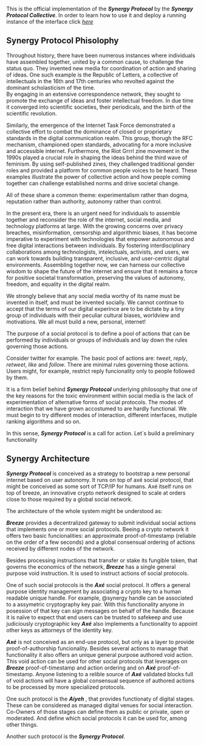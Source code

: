 This is the official implementation of the ***Synergy Protocol*** by the 
***Synergy Protocol Collective***. In order to learn how to use it and deploy a 
running instance of the interface click 
*[here](https://github.com/freehandle/synergy/blob/main/how.md)*

## Synergy Protocol Phisolophy

Throughout history, there have been numerous instances where individuals have 
assembled together, united by a common cause, to challenge the status quo. They 
invented new media for coordination of action and sharing of ideas. One such 
example is the Republic of Letters, a collective of intellectuals in the 16th 
and 17th centuries who revolted against the dominant scholasticism of the time.  
By engaging in an extensive correspondence network, they sought to promote the 
exchange of ideas and foster intellectual freedom. In due time it converged into
scientific societies, their periodicals, and the birth of the scientific 
revolution.

Similarly, the emergence of the Internet Task Force demonstrated a collective 
effort to combat the dominance of closed or proprietary standards in the digital 
communication realm. This group, thorugh the RFC mechanism, championed open 
standards, advocating for a more inclusive and accessible internet. Furthermore, 
the Riot Grrrl zine movement in the 1990s played a crucial role in shaping the 
ideas behind the third wave of feminism. By using self-published zines, they 
challenged traditional gender roles and provided a platform for common people 
voices to be heard. These examples illustrate the power of collective action and 
how people coming together can challenge established norms and drive societal 
change.

All of these share a common theme: experimentalism rather than dogma, reputation 
rather than authority, autonomy rather than control. 

In the present era, there is an urgent need for individuals to assemble together 
and reconsider the role of the internet, social media, and technology platforms 
at large. With the growing concerns over privacy breaches, misinformation, 
censorship and algorithmic biases, it has become imperative to experiment with 
technologies that empower autonomous and free digital interactions between 
individuals. By fostering interdisciplinary collaborations among technologists, 
intelectuals, activists, and users, we can work towards building transparent, 
inclusive, and user-centric digital environments. Assembling together now, we 
can harness our collective wisdom to shape the future of the internet and ensure 
that it remains a force for positive societal transformation, preserving the 
values of autonomy, freedom, and equality in the digital realm.

We strongly believe that any social media worthy of its name must be invented in 
itself, and must be invented socially. We cannot continue to accept that the 
terms of our digital experince are to be dictate by a tiny group of individuals 
with their peculiar cultural biases, worldview and motivations. We all must build 
a new, personal, internet!

The purpose of a social protocol is to define a pool of actions that can be 
performed by individuals or groups of individuals and lay down the rules 
governing those actions. 

Consider twitter for example. The basic pool of actions are: *tweet*, *reply*, 
*retweet*, *like* and *follow*. There are minimal rules governing those actions.
Users might, for example, restrict reply funcionality only to people followed by
them. 

It is a firm belief behind ***Synergy Protocol*** underlying philosophy that one of
the key reasons for the toxic environment within social media is the lack of 
experimentation of alternative forms of social protocols. The modes of 
interaction that we have grown accostumed to are hardly functional. We must 
begin to try different modes of interaction, different interfaces, mutiple ranking
algorithms and so on. 

In this sense, ***Synergy Protocol*** is a call for action. Let´s build a 
preliminary functionality 


## Synergy Architecture

***Synergy Protocol*** is conceived as a strategy to bootstrap a new personal internet 
based on user autonomy. It runs on top of axé social protocol, that might be
conceived as some sort of TCP/IP for humans. Axé itself runs on top of breeze, 
an innovative crypto network designed to scale at orders close to those required
by a global social network. 

The architecture of the whole system might be understood as:

***Breeze*** provides a decentralized gateway to submit individual social actions
that implements one or more social protocols. Beeing a crypto network it offers
two basic funcionalities: an approximate proof-of-timestamp (reliable on the 
order of a few seconds) and a global consensual ordering of actions received by 
different nodes of the network. 

Besides processing instructions that transfer or stake its fungible token,
that governs the economics of the network, ***Breeze*** has a single general purpose 
void instruction. It is used to instruct actions of social protocols. 

One of such social protocols is the ***Axé*** social protocol. It offers a general 
purpose identity management by associating a crypto key to a human readable
unique handle. For example, @synergy handle can be associated to a assymetric
cryptography key pair. With this functionality anyone in posession of that key
can sign messages on behalf of the handle. Because it is naïve to expect that 
end users can be trusted to safekeep and use judiciously cryptographic key ***Axé***
also implements a functionality to appoint other keys as attorneys of the 
identity key. 

***Axé*** is not conceived as an end-use protocol, but only as a layer to provide 
proof-of-authorship funcionality. Besides several actions to manage that 
functionality it also offers an unique general purpose authored void action. 
This void action can be used for other social protocols that leverages on 
***Breeze*** proof-of-timestamp and action ordering and on ***Axé*** proof-of-timestamp. 
Anyone listening to a relible source of ***Axé*** validated blocks full of void 
actions will have a global consensual sequence of authored actions to be 
processed by more specialized protocols. 

One such protocol is the ***Aiyeh***  , that provides functionaty of digital
stages. These can be considered as managed digital venues for social 
interaction. Co-Owners of those stages can define them as public or private, 
open or moderated. And define which social protocols it can be used for, among
other things. 

Another such protocol is the ***Synergy Protocol***. 

